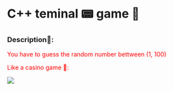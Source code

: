 <h1>C++ teminal 📟 game 👾</h1>
<h3>Description📙:</h3>
<div style="color:red;">  
  <p>You have to guess the random number bettween (1, 100)</p>
  <p>Like a casino game 🎲:</p>
  <img src="https://upload.wikimedia.org/wikipedia/commons/thumb/2/23/Casino_slots2.jpg/220px-Casino_slots2.jpg">
</div>
